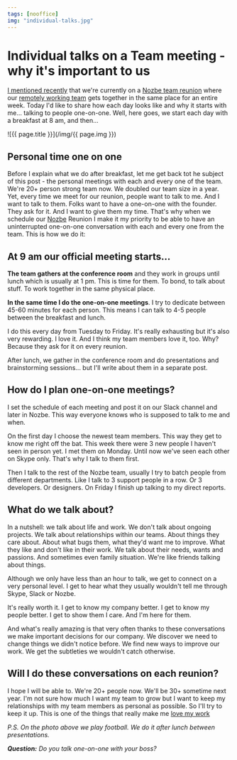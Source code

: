 ```yaml
---
tags: [nooffice]
img: "individual-talks.jpg"
---
```


# Individual talks on a Team meeting - why it's important to us

[I mentioned recently][r] that we're currently on a [Nozbe team reunion][nr] where our [remotely working team](/teleworking) gets together in the same place for an entire week. Today I'd like to share how each day looks like and why it starts with me... talking to people one-on-one. Well, here goes, we start each day with a breakfast at 8 am, and then...

<!--More-->

![{{ page.title }}](/img/{{ page.img }})

## Personal time one on one

Before I explain what we do after breakfast, let me get back tot he subject of this post - the personal meetings with each and every one of the team. We're 20+ person strong team now. We doubled our team size in a year. Yet, every time we meet for our reunion, people want to talk to me. And I want to talk to them. Folks want to have a one-on-one with the founder. They ask for it. And I want to give them my time. That's why when we schedule our [Nozbe][n] Reunion I make it my priority to be able to have an uninterrupted one-on-one conversation with each and every one from the team. This is how we do it:



## At 9 am our official meeting starts...

**The team gathers at the conference room** and they work in groups until lunch which is usually at 1 pm. This is time for them. To bond, to talk about stuff. To work together in the same physical place.

**In the same time I do the one-on-one meetings**. I try to dedicate between 45-60 minutes for each person. This means I can talk to 4-5 people between the breakfast and lunch.

I do this every day from Tuesday to Friday. It's really exhausting but it's also very rewarding. I love it. And I think my team members love it, too. Why? Because they ask for it on every reunion.

After lunch, we gather in the conference room and do presentations and brainstorming sessions... but I'll write about them in a separate post.

## How do I plan one-on-one meetings?

I set the schedule of each meeting and post it on our Slack channel and later in Nozbe. This way everyone knows who is supposed to talk to me and when.

On the first day I choose the newest team members. This way they get to know me right off the bat. This week there were 3 new people I haven't seen in person yet. I met them on Monday. Until now we've seen each other on Skype only. That's why I talk to them first.

Then I talk to the rest of the Nozbe team, usually I try to batch people from different departments. Like I talk to 3 support people in a row. Or 3 developers. Or designers. On Friday I finish up talking to my direct reports. 

## What do we talk about?

In a nutshell: we talk about life and work. We don't talk about ongoing projects. We talk about relationships within our teams. About things they care about. About what bugs them, what they'd want me to improve. What they like and don't like in their work. We talk about their needs, wants and passions. And sometimes even family situation. We're like friends talking about things.

Although we only have less than an hour to talk, we get to connect on a very personal level. I get to hear what they usually wouldn't tell me through Skype, Slack or Nozbe.

It's really worth it. I get to know my company better. I get to know my people better. I get to show them I care. And I'm here for them.

And what's really amazing is that very often thanks to these conversations we make important decisions for our company. We discover we need to change things we didn't notice before. We find new ways to improve our work. We get the subtleties we wouldn't catch otherwise.

## Will I do these conversations on each reunion?

I hope I will be able to. We're 20+ people now. We'll be 30+ sometime next year. I'm not sure how much I want my team to grow but I want to keep my relationships with my team members as personal as possible. So I'll try to keep it up. This is one of the things that really make me [love my work](/5-loves)

*P.S. On the photo above we play football. We do it after lunch between presentations.*

***Question:*** *Do you talk one-on-one with your boss?*

[r]: /nooffice-reunion
[nr]: https://nozbe.com/blog/nozbereunion
[tp]: http://thepodcast.fm
[i]: http://iMagazine.pl
[d]: http://db.tt/kD7Liux
[e]: /how-i-use-evernote
[p]: /passion
[n]: https://michael.gratis/nozbe
[io]: https://michael.gratis/ipadonly/
[pm]: http://productivemag.com/
[s]: /show
[t]: http://twitter.com/MSliwinski